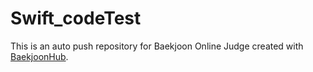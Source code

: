 # Swift_codeTest
This is an auto push repository for Baekjoon Online Judge created with [BaekjoonHub](https://github.com/BaekjoonHub/BaekjoonHub).
